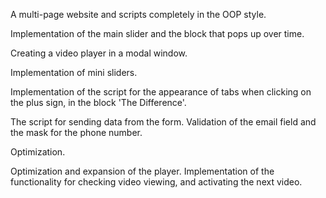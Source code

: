 A multi-page website and scripts completely in the OOP style.

Implementation of the main slider and the block that pops up over time.

Creating a video player in a modal window.

Implementation of mini sliders.

Implementation of the script for the appearance of tabs when clicking on the plus sign, in the block 'The Difference'.

The script for sending data from the form. Validation of the email field and the mask for the phone number.

Optimization.

Optimization and expansion of the player. Implementation of the functionality for checking video viewing, and activating the next video.
